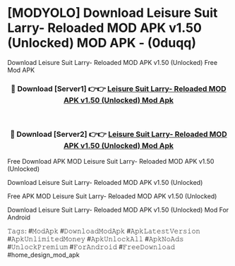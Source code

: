 # [MODYOLO] Download Leisure Suit Larry- Reloaded MOD APK v1.50 (Unlocked) MOD APK - (0duqq)
Download Leisure Suit Larry- Reloaded MOD APK v1.50 (Unlocked) Free Mod APK

<div align="center">
<h3>🔴 Download [Server1] 👉👉 <a href="https://apk-comot.site?title=Leisure_Suit_Larry-_Reloaded_MOD_APK_v1.50_(Unlocked)">Leisure Suit Larry- Reloaded MOD APK v1.50 (Unlocked) Mod Apk</a></h3><br>

<h3>🔴 Download [Server2] 👉👉 <a href="https://apk-comot.site?title=Leisure_Suit_Larry-_Reloaded_MOD_APK_v1.50_(Unlocked)">Leisure Suit Larry- Reloaded MOD APK v1.50 (Unlocked) Mod Apk</a></h3>
</div>


Free Download APK MOD Leisure Suit Larry- Reloaded MOD APK v1.50 (Unlocked)

Download Leisure Suit Larry- Reloaded MOD APK v1.50 (Unlocked) 

Free APK MOD Leisure Suit Larry- Reloaded MOD APK v1.50 (Unlocked) 

Download Leisure Suit Larry- Reloaded MOD APK v1.50 (Unlocked) Mod For Android

𝚃𝚊𝚐𝚜: #𝙼𝚘𝚍𝙰𝚙𝚔 #𝙳𝚘𝚠𝚗𝚕𝚘𝚊𝚍𝙼𝚘𝚍𝙰𝚙𝚔 #𝙰𝚙𝚔𝙻𝚊𝚝𝚎𝚜𝚝𝚅𝚎𝚛𝚜𝚒𝚘𝚗 #𝙰𝚙𝚔𝚄𝚗𝚕𝚒𝚖𝚒𝚝𝚎𝚍𝙼𝚘𝚗𝚎𝚢 #𝙰𝚙𝚔𝚄𝚗𝚕𝚘𝚌𝚔𝙰𝚕𝚕 #𝙰𝚙𝚔𝙽𝚘𝙰𝚍𝚜 #𝚄𝚗𝚕𝚘𝚌𝚔𝙿𝚛𝚎𝚖𝚒𝚞𝚖 #𝙵𝚘𝚛𝙰𝚗𝚍𝚛𝚘𝚒𝚍 #𝙵𝚛𝚎𝚎𝙳𝚘𝚠𝚗𝚕𝚘𝚊𝚍 #home_design_mod_apk